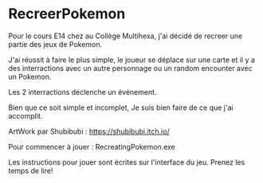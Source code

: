 # RecreerPokemon

Pour le cours E14 chez au Collège Multihexa, j'ai décidé de recreer une partie des jeux de Pokemon.

J'ai réussit à faire le plus simple, le joueur se déplace sur une carte et il y a des interractions avec un autre personnage ou un random encounter avec un Pokemon.

Les 2 interractions déclenche un événement.

Bien que ce soit simple et incomplet, Je suis bien faire de ce que j'ai accomplit.

ArtWork par Shubibubi : https://shubibubi.itch.io/

Pour commencer à jouer : RecreatingPokemon.exe

Les instructions pour jouer sont écrites sur l'interface du jeu. Prenez les temps de lire!
